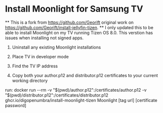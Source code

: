 # Install Moonlight for Samsung TV

** This is a fork from https://github.com/Georift original work on https://github.com/Georift/install-jellyfin-tizen.
** I only updated this to be able to install Moonlight on my TV running Tizen OS 8.0. This verstion has issues when installing not signed apps.


1. Uninstall any existing Moonlight installations

2. Place TV in developer mode

3. Find the TV IP address

4. Copy both your author.p12 and distributor.p12 certificates to your current working directory

run:
docker run --rm -v "$(pwd)/author.p12":/certificates/author.p12 -v "$(pwd)/distributor.p12":/certificates/distributor.p12 ghcr.io/digopenumbra/install-moonlight-tizen <samsung tv ip> Moonlight [tag url] [certificate password]

